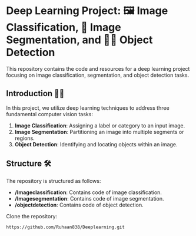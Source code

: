 # Deep Learning Project: 🖼️ Image Classification, 🎨 Image Segmentation, and 🕵️‍♂️ Object Detection

This repository contains the code and resources for a deep learning project focusing on image classification, segmentation, and object detection tasks.

## Introduction 🧑‍💻

In this project, we utilize deep learning techniques to address three fundamental computer vision tasks:

1. **Image Classification**: Assigning a label or category to an input image.
2. **Image Segmentation**: Partitioning an image into multiple segments or regions.
3. **Object Detection**: Identifying and locating objects within an image.

## Structure 🛠️

The repository is structured as follows:

- **/Imageclassification**: Contains code of image classification.
- **/Imagesegmentation**: Contains code of image segmentation.
- **/objectdetection**: Contains code of object detection.

Clone the repository:

```bash
https://github.com/Ruhaan838/Deeplearning.git
